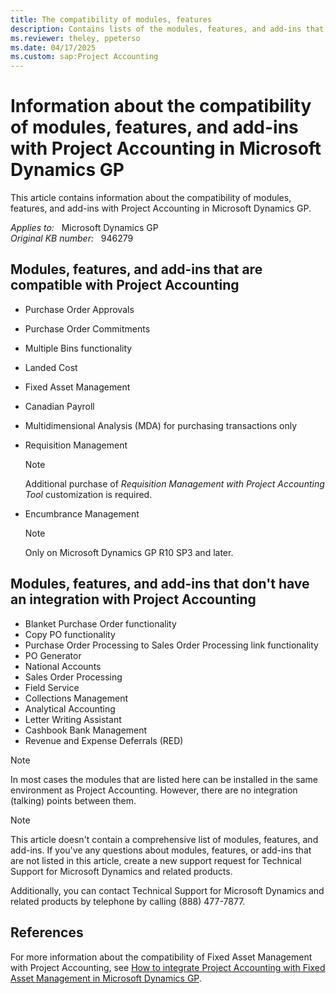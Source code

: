 ```yaml
---
title: The compatibility of modules, features
description: Contains lists of the modules, features, and add-ins that are compatible or incompatible with Project Accounting.
ms.reviewer: theley, ppeterso
ms.date: 04/17/2025
ms.custom: sap:Project Accounting
---
```

# Information about the compatibility of modules, features, and add-ins with Project Accounting in Microsoft Dynamics GP

This article contains information about the compatibility of modules, features, and add-ins with Project Accounting in Microsoft Dynamics GP.

_Applies to:_ &nbsp; Microsoft Dynamics GP  
_Original KB number:_ &nbsp; 946279

## Modules, features, and add-ins that are compatible with Project Accounting

- Purchase Order Approvals
- Purchase Order Commitments
- Multiple Bins functionality
- Landed Cost
- Fixed Asset Management
- Canadian Payroll
- Multidimensional Analysis (MDA) for purchasing transactions only
- Requisition Management

    > [!NOTE]
    > Additional purchase of *Requisition Management with Project Accounting Tool* customization is required.
- Encumbrance Management
    > [!NOTE]
    > Only on Microsoft Dynamics GP R10 SP3 and later.

## Modules, features, and add-ins that don't have an integration with Project Accounting

- Blanket Purchase Order functionality
- Copy PO functionality
- Purchase Order Processing to Sales Order Processing link functionality
- PO Generator
- National Accounts
- Sales Order Processing
- Field Service
- Collections Management
- Analytical Accounting
- Letter Writing Assistant
- Cashbook Bank Management
- Revenue and Expense Deferrals (RED)

> [!NOTE]
> In most cases the modules that are listed here can be installed in the same environment as Project Accounting. However, there are no integration (talking) points between them.

> [!NOTE]
> This article doesn't contain a comprehensive list of modules, features, and add-ins. If you've any questions about modules, features, or add-ins that are not listed in this article, create a new support request for Technical Support for Microsoft Dynamics and related products.

Additionally, you can contact Technical Support for Microsoft Dynamics and related products by telephone by calling (888) 477-7877.

## References

For more information about the compatibility of Fixed Asset Management with Project Accounting, see [How to integrate Project Accounting with Fixed Asset Management in Microsoft Dynamics GP](./integrate-project-accounting-with-fixed-asset-management.md).
